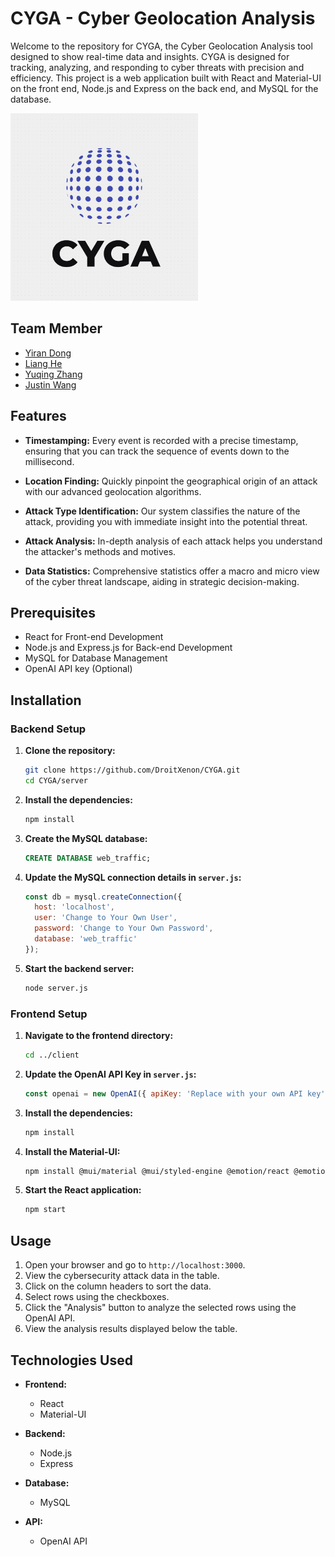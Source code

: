# CYGA - Cyber Geolocation Analysis

Welcome to the  repository for CYGA, the Cyber Geolocation Analysis tool designed to show real-time data and insights. CYGA is designed for tracking, analyzing, and responding to cyber threats with precision and efficiency. This project is a web application built with React and Material-UI on the front end, Node.js and Express on the back end, and MySQL for the database. 

<img src="shared/constants/logo.png" alt="CYGA Logo" width="300"/>

## Team Member
* [Yiran Dong](https://github.com/Rileyyiran)
* [Liang He](https://github.com/zaizaijiayou)
* [Yuqing Zhang](https://github.com/Yuqing-Zhang-branch)
* [Justin Wang](https://github.com/DroitXenon)  

## Features

- **Timestamping:** Every event is recorded with a precise timestamp, ensuring that you can track the sequence of events down to the millisecond.

- **Location Finding:** Quickly pinpoint the geographical origin of an attack with our advanced geolocation algorithms.

- **Attack Type Identification:** Our system classifies the nature of the attack, providing you with immediate insight into the potential threat.

- **Attack Analysis:** In-depth analysis of each attack helps you understand the attacker's methods and motives.

- **Data Statistics:** Comprehensive statistics offer a macro and micro view of the cyber threat landscape, aiding in strategic decision-making.

## Prerequisites
- React for Front-end Development
- Node.js and Express.js for Back-end Development
- MySQL for Database Management
- OpenAI API key (Optional)

## Installation

### Backend Setup

1. **Clone the repository:**

    ```bash
    git clone https://github.com/DroitXenon/CYGA.git
    cd CYGA/server
    ```

2. **Install the dependencies:**

    ```bash
    npm install
    ```

3. **Create the MySQL database:**

    ```sql
    CREATE DATABASE web_traffic;
    ```

4. **Update the MySQL connection details in `server.js`:**

    ```javascript
    const db = mysql.createConnection({
      host: 'localhost',
      user: 'Change to Your Own User',
      password: 'Change to Your Own Password', 
      database: 'web_traffic'
    });
    ```

5. **Start the backend server:**

    ```bash
    node server.js
    ```

### Frontend Setup

1. **Navigate to the frontend directory:**

    ```bash
    cd ../client
    ```

2. **Update the OpenAI API Key in `server.js`:**

    ```javascript
    const openai = new OpenAI({ apiKey: 'Replace with your own API key', dangerouslyAllowBrowser: true });;
    ```

2. **Install the dependencies:**

    ```bash
    npm install
    ```

2. **Install the Material-UI:**

    ```bash
    npm install @mui/material @mui/styled-engine @emotion/react @emotion/styled
    ```

3. **Start the React application:**

    ```bash
    npm start
    ```

## Usage

1. Open your browser and go to `http://localhost:3000`.
2. View the cybersecurity attack data in the table.
3. Click on the column headers to sort the data.
4. Select rows using the checkboxes.
5. Click the "Analysis" button to analyze the selected rows using the OpenAI API.
6. View the analysis results displayed below the table.

## Technologies Used

- **Frontend:**
  - React
  - Material-UI

- **Backend:**
  - Node.js
  - Express

- **Database:**
  - MySQL

- **API:**
  - OpenAI API
